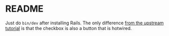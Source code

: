 # README

Just do `bin/dev` after installing Rails. The only difference [from the upstream tutorial](https://www.akshaykhot.com/building-to-do-list-using-hotwire-and-stimulus/) is that the checkbox is also a button that is hotwired.

